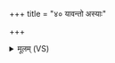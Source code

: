 +++
title = "४० यावन्तो अस्याः"

+++
<details><summary>मूलम् (VS)</summary>

याव॑न्तो अ॒स्याः पृ॑थि॒वीं सच॑न्ते अ॒स्मत्पु॒त्राः परि॒ ये सं॑बभू॒वुः।  
सर्वां॒स्ताँ उप॒ पात्रे॑ ह्वयेथां॒ नाभिं॑ जाना॒नाः शिश॑वः स॒माया॑न् ॥
</details>